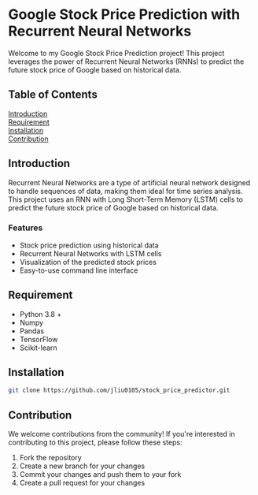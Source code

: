# Google Stock Price Prediction with Recurrent Neural Networks 
Welcome to my Google Stock Price Prediction project! This project leverages the power of Recurrent Neural Networks (RNNs) to predict the future stock price of Google based on historical data.
## Table of Contents
[Introduction](#introduction) <br>
[Requirement](#requirement)<br>
[Installation](#requirement)<br>
[Contribution](#contribution)<br>


## Introduction 
Recurrent Neural Networks are a type of artificial neural network designed to handle sequences of data, making them ideal for time series analysis. This project uses an RNN with Long Short-Term Memory (LSTM) cells to predict the future stock price of Google based on historical data.

### Features 
* Stock price prediction using historical data
* Recurrent Neural Networks with LSTM cells
* Visualization of the predicted stock prices
* Easy-to-use command line interface

## Requirement
* Python 3.8 +
* Numpy
* Pandas
* TensorFlow
* Scikit-learn

## Installation
```bash
git clone https://github.com/jliu0105/stock_price_predictor.git
```

## Contribution
We welcome contributions from the community! If you're interested in contributing to this project, please follow these steps:

1. Fork the repository
2. Create a new branch for your changes
3. Commit your changes and push them to your fork
4. Create a pull request for your changes
